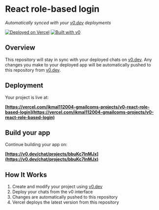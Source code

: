 # React role-based login

*Automatically synced with your [v0.dev](https://v0.dev) deployments*

[![Deployed on Vercel](https://img.shields.io/badge/Deployed%20on-Vercel-black?style=for-the-badge&logo=vercel)](https://vercel.com/ikmal112004-gmailcoms-projects/v0-react-role-based-login)
[![Built with v0](https://img.shields.io/badge/Built%20with-v0.dev-black?style=for-the-badge)](https://v0.dev/chat/projects/bbuKc7lnMJx)

## Overview

This repository will stay in sync with your deployed chats on [v0.dev](https://v0.dev).
Any changes you make to your deployed app will be automatically pushed to this repository from [v0.dev](https://v0.dev).

## Deployment

Your project is live at:

**[https://vercel.com/ikmal112004-gmailcoms-projects/v0-react-role-based-login](https://vercel.com/ikmal112004-gmailcoms-projects/v0-react-role-based-login)**

## Build your app

Continue building your app on:

**[https://v0.dev/chat/projects/bbuKc7lnMJx](https://v0.dev/chat/projects/bbuKc7lnMJx)**

## How It Works

1. Create and modify your project using [v0.dev](https://v0.dev)
2. Deploy your chats from the v0 interface
3. Changes are automatically pushed to this repository
4. Vercel deploys the latest version from this repository
